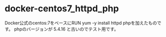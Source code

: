 # docker-centos7_httpd_php
Docker公式のcentos:7をベースにRUN yum -y install httpd phpを加えたものです。
phpのバージョンが 5.4.16 と古いのでテスト用です。
